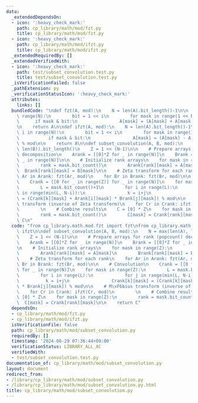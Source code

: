 ```yaml
---
data:
  _extendedDependsOn:
  - icon: ':heavy_check_mark:'
    path: cp_library/math/mod/fzt.py
    title: cp_library/math/mod/fzt.py
  - icon: ':heavy_check_mark:'
    path: cp_library/math/mod/ifzt.py
    title: cp_library/math/mod/ifzt.py
  _extendedRequiredBy: []
  _extendedVerifiedWith:
  - icon: ':heavy_check_mark:'
    path: test/subset_convolution.test.py
    title: test/subset_convolution.test.py
  _isVerificationFailed: false
  _pathExtension: py
  _verificationStatusIcon: ':heavy_check_mark:'
  attributes:
    links: []
  bundledCode: "\ndef fzt(A, mod):\n    N = len(A).bit_length()-1\n\n    for i in\
    \ range(N):\n        bit = 1 << i\n        for mask in range(1 << N):\n      \
    \      if mask & bit:\n                A[mask] = (A[mask] + A[mask ^ bit]) % mod\n\
    \n    return A\n\ndef ifzt(A, mod):\n    N = len(A).bit_length()-1\n\n    for\
    \ i in range(N):\n        bit = 1 << i\n        for mask in range(1 << N):\n \
    \           if mask & bit:\n                A[mask] = (A[mask] - A[mask ^ bit])\
    \ % mod\n\n    return A\n\ndef subset_convolution(A, B, mod):\n    N = max(len(A),\
    \ len(B)).bit_length()\n    Z = 1 << (N-1)\n\n    # Prepare arrays for rank (popcount)\
    \ decomposition\n    Arank = [[0]*Z for _ in range(N)]\n    Brank = [[0]*Z for\
    \ _ in range(N)]\n\n    # Initialize rank arrays\n    for mask in range(Z):\n\
    \        rank = mask.bit_count()\n        Arank[rank][mask] = A[mask]\n      \
    \  Brank[rank][mask] = B[mask]\n\n    # Zeta transform for each rank\n    for\
    \ Ar in Arank: fzt(Ar, mod)\n    for Br in Brank: fzt(Br, mod)\n\n    # Convolution\n\
    \    Crank = [[0 for _ in range(Z)] for _ in range(N)]\n    for mask in range(Z):\n\
    \        L = mask.bit_count()+1\n        for i in range(L):\n            for j\
    \ in range(min(L, N-i)):\n                k = i+j\n                Crank[k][mask]\
    \ = (Crank[k][mask] + Arank[i][mask] * Brank[j][mask]) % mod\n\n    # M\xF6bius\
    \ transform (inverse of Zeta transform)\n    for Cr in Crank: ifzt(Cr, mod)\n\
    \        \n    # Combine results\n    C = [0] * Z\n    for mask in range(Z):\n\
    \        rank = mask.bit_count()\n        C[mask] = Crank[rank][mask]\n\n    return\
    \ C\n"
  code: "from cp_library.math.mod.fzt import fzt\nfrom cp_library.math.mod.ifzt import\
    \ ifzt\n\ndef subset_convolution(A, B, mod):\n    N = max(len(A), len(B)).bit_length()\n\
    \    Z = 1 << (N-1)\n\n    # Prepare arrays for rank (popcount) decomposition\n\
    \    Arank = [[0]*Z for _ in range(N)]\n    Brank = [[0]*Z for _ in range(N)]\n\
    \n    # Initialize rank arrays\n    for mask in range(Z):\n        rank = mask.bit_count()\n\
    \        Arank[rank][mask] = A[mask]\n        Brank[rank][mask] = B[mask]\n\n\
    \    # Zeta transform for each rank\n    for Ar in Arank: fzt(Ar, mod)\n    for\
    \ Br in Brank: fzt(Br, mod)\n\n    # Convolution\n    Crank = [[0 for _ in range(Z)]\
    \ for _ in range(N)]\n    for mask in range(Z):\n        L = mask.bit_count()+1\n\
    \        for i in range(L):\n            for j in range(min(L, N-i)):\n      \
    \          k = i+j\n                Crank[k][mask] = (Crank[k][mask] + Arank[i][mask]\
    \ * Brank[j][mask]) % mod\n\n    # M\xF6bius transform (inverse of Zeta transform)\n\
    \    for Cr in Crank: ifzt(Cr, mod)\n        \n    # Combine results\n    C =\
    \ [0] * Z\n    for mask in range(Z):\n        rank = mask.bit_count()\n      \
    \  C[mask] = Crank[rank][mask]\n\n    return C"
  dependsOn:
  - cp_library/math/mod/fzt.py
  - cp_library/math/mod/ifzt.py
  isVerificationFile: false
  path: cp_library/math/mod/subset_convolution.py
  requiredBy: []
  timestamp: '2024-08-29 07:36:44+09:00'
  verificationStatus: LIBRARY_ALL_AC
  verifiedWith:
  - test/subset_convolution.test.py
documentation_of: cp_library/math/mod/subset_convolution.py
layout: document
redirect_from:
- /library/cp_library/math/mod/subset_convolution.py
- /library/cp_library/math/mod/subset_convolution.py.html
title: cp_library/math/mod/subset_convolution.py
---
```

